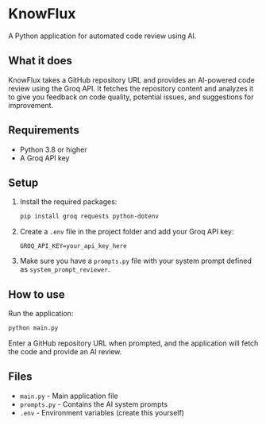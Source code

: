 # KnowFlux

A Python application for automated code review using AI.

## What it does

KnowFlux takes a GitHub repository URL and provides an AI-powered code review using the Groq API. It fetches the repository content and analyzes it to give you feedback on code quality, potential issues, and suggestions for improvement.

## Requirements

- Python 3.8 or higher
- A Groq API key

## Setup

1. Install the required packages:
   ```bash
   pip install groq requests python-dotenv
   ```

2. Create a `.env` file in the project folder and add your Groq API key:
   ```
   GROQ_API_KEY=your_api_key_here
   ```

3. Make sure you have a `prompts.py` file with your system prompt defined as `system_prompt_reviewer`.

## How to use

Run the application:
```bash
python main.py
```

Enter a GitHub repository URL when prompted, and the application will fetch the code and provide an AI review.

## Files

- `main.py` - Main application file
- `prompts.py` - Contains the AI system prompts
- `.env` - Environment variables (create this yourself)